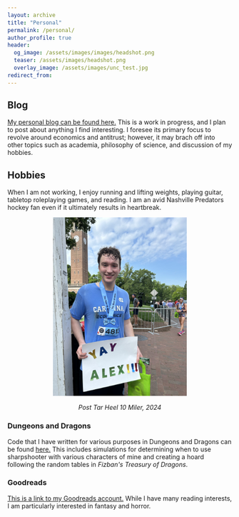 ```yaml
---
layout: archive
title: "Personal"
permalink: /personal/
author_profile: true
header:
  og_image: /assets/images/images/headshot.png
  teaser: /assets/images/headshot.png
  overlay_image: /assets/images/unc_test.jpg
redirect_from:
---
```

 

## Blog

[My personal blog can be found here.](https://alexmarsh.io/blog) This is a work in progress, and I plan to post about anything I find interesting. I foresee its primary focus to revolve around economics and antitrust; however, it may brach off into other topics such as academia, philosophy of science, and discussion of my hobbies.

## Hobbies

When I am not working, I enjoy running and lifting weights, playing guitar, tabletop roleplaying games, and reading. I am an avid Nashville Predators hockey fan even if it ultimately results in heartbreak.

<div style="text-align: center;">
  <img src="/assets/images/tarheel10miler.jpeg" alt="Alex Marsh is smiling in front of the University of North Carolina at Chapel Hill bell tower after completing the 2024 Tar Heel 10 miler. He is very sweat in a Carolina Economics tshirt and holding a sign that reads YAY ALEX!!! He is also wearing the medal for completing the race which is the shape of a bowtie along with his race bib indicating that he was runner 4813." width="300">
  <p><em>Post Tar Heel 10 Miler, 2024</em></p>
</div>

### Dungeons and Dragons

Code that I have written for various purposes in Dungeons and Dragons can be found [here.](https://github.com/alexiom/DND_Code) This includes simulations for determining when to use sharpshooter with various characters of mine and creating a hoard following the random tables in *Fizban's Treasury of Dragons*.

### Goodreads

[This is a link to my Goodreads account.](https://www.goodreads.com/user/show/164916455-alex-marsh) While I have many reading interests, I am particularly interested in fantasy and horror.

